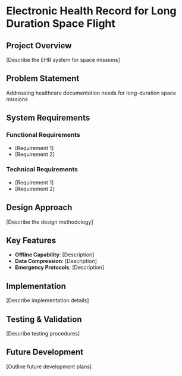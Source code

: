 # Electronic Health Record for Long Duration Space Flight

## Project Overview

[Describe the EHR system for space missions]

## Problem Statement

Addressing healthcare documentation needs for long-duration space missions

## System Requirements

### Functional Requirements
- [Requirement 1]
- [Requirement 2]

### Technical Requirements
- [Requirement 1]
- [Requirement 2]

## Design Approach

[Describe the design methodology]

## Key Features

- **Offline Capability**: [Description]
- **Data Compression**: [Description]
- **Emergency Protocols**: [Description]

## Implementation

[Describe implementation details]

## Testing & Validation

[Describe testing procedures]

## Future Development

[Outline future development plans]
